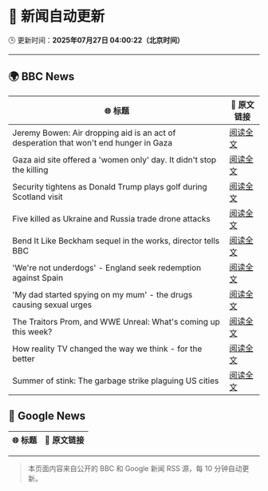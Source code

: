 # 🧠 新闻自动更新

🕒 更新时间：**2025年07月27日 04:00:22（北京时间）**

---

## 🌍 BBC News

| 🌐 标题 | 🔗 原文链接 |
|--------|-------------|
| Jeremy Bowen: Air dropping aid is an act of desperation that won't end hunger in Gaza | [阅读全文](https://www.bbc.com/news/articles/ckg4242pnjko) |
| Gaza aid site offered a 'women only' day. It didn't stop the killing | [阅读全文](https://www.bbc.com/news/articles/c74z4gy5g31o) |
| Security tightens as Donald Trump plays golf during Scotland visit | [阅读全文](https://www.bbc.com/news/articles/ckg4210lygko) |
| Five killed as Ukraine and Russia trade drone attacks | [阅读全文](https://www.bbc.com/news/articles/cvgv3ppl7m3o) |
| Bend It Like Beckham sequel in the works, director tells BBC | [阅读全文](https://www.bbc.com/news/articles/c05eje3gq61o) |
| 'We're not underdogs' - England seek redemption against Spain | [阅读全文](https://www.bbc.com/sport/football/articles/c5yl8kkp4lyo) |
| 'My dad started spying on my mum' - the drugs causing sexual urges | [阅读全文](https://www.bbc.com/news/articles/cpqnpryxvrro) |
| The Traitors Prom, and WWE Unreal: What's coming up this week? | [阅读全文](https://www.bbc.com/news/articles/cgk3lyx4gz1o) |
| How reality TV changed the way we think - for the better | [阅读全文](https://www.bbc.com/news/articles/cy4nedxl3wyo) |
| Summer of stink: The garbage strike plaguing US cities | [阅读全文](https://www.bbc.com/news/articles/cvgegvwk9q2o) |

## 📰 Google News

| 🌐 标题 | 🔗 原文链接 |
|--------|-------------|

---
> 本页面内容来自公开的 BBC 和 Google 新闻 RSS 源，每 10 分钟自动更新。